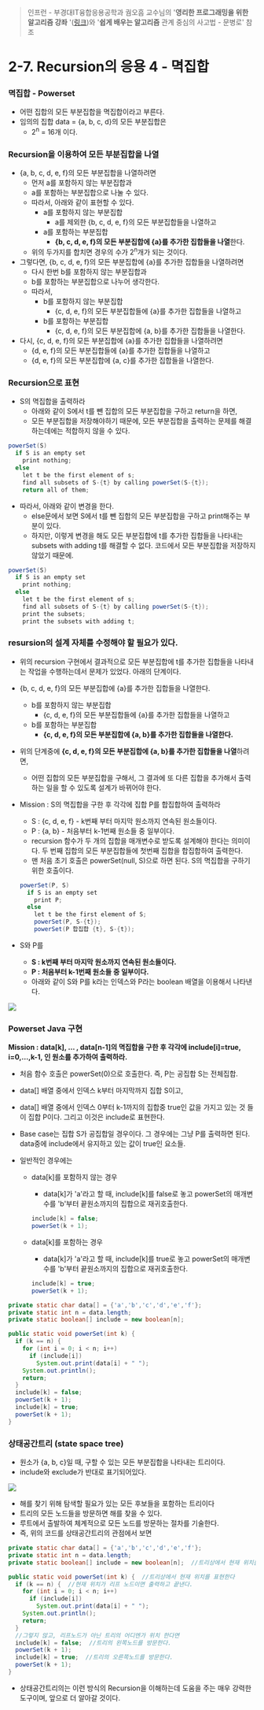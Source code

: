 > 인프런 - 부경대IT융합응용공학과 궘오흠 교수님의 '**영리한 프로그래밍을 위한 알고리즘 강좌** '([링크](https://www.inflearn.com/course/%EC%95%8C%EA%B3%A0%EB%A6%AC%EC%A6%98-%EA%B0%95%EC%A2%8C/))와 '**쉽게 배우는 알고리즘** 관계 중심의 사고법 - 문병로' 참조

# 2-7. Recursion의 응용 4 - 멱집합

### 멱집합 - Powerset

* 어떤 집합의 모든 부분집합을 멱집합이라고 부른다.
* 임의의 집합 data = {a, b, c, d}의 모든 부분집합은
  * 2<sup>n</sup> = 16개 이다. 

### Recursion을 이용하여 모든 부분집합을 나열

* {a, b, c, d, e, f}의 모든 부분집합을 나열하려면
  * 먼저 a를 포함하지 않는 부분집합과
  * a를 포함하는 부분집합으로 나눌 수 있다.
  * 따라서, 아래와 같이 표현할 수 있다.
    * a를 포함하지 않는 부분집합
      * a를 제외한 {b, c, d, e, f}의 모든 부분집합들을 나열하고
    * a를 포함하는 부분집합
      * **{b, c, d, e, f}의 모든 부분집합에 {a}를 추가한 집합들을 나열**한다.
  * 위의 두가지를 합치면 경우의 수가 2<sup>n</sup>개가 되는 것이다.
* 그렇다면, {b, c, d, e, f}의 모든 부분집합에 {a}를 추가한 집합들을 나열하려면
  * 다시 한번 b를 포함하지 않는 부분집합과
  * b를 포함하는 부분집합으로 나누어 생각한다.
  * 따라서,
    * b를 포함하지 않는 부분집합
      * {c, d, e, f}의 모든 부분집합들에 {a}를 추가한 집합들을 나열하고 
    * b를 포함하는 부분집합
      * {c, d, e, f}의 모든 부분집합에 {a, b}를 추가한 집합들을 나열한다.
* 다시, {c, d, e, f}의 모든 부분집합에 {a}를 추가한 집합들을 나열하려면
  * {d, e, f}의 모든 부분집합들에 {a}를 추가한 집합들을 나열하고
  * {d, e, f}의 모든 부분집합에 {a, c}를 추가한 집합들을 나열한다.

### Recursion으로 표현

* S의 멱집합을 출력하라
  * 아래와 같이 S에서 t를 뺀 집합의 모든 부분집합을 구하고 return을 하면,
  * 모든 부분집합을 저장해야하기 때문에, 모든 부분집합을 출력하는 문제를 해결하는데에는 적합하지 않을 수 있다.

```java
powerSet(S)
  if S is an empty set
    print nothing;
  else
    let t be the first element of s;
    find all subsets of S-{t} by calling powerSet(S-{t});
    return all of them;
```

* 따라서, 아래와 같이 변경을 한다.
  * else문에서 보면 S에서 t를 뺀 집합의 모든 부분집합을 구하고 print해주는 부분이 있다.
  * 하지만, 이렇게 변경을 해도 모든 부분집합에 t를 추가한 집합들을 나타내는 subsets with adding t를 해결할 수 없다. 코드에서 모든 부분집합을 저장하지 않았기 때문에.

```java
powerSet(S)
  if S is an empty set
    print nothing;
  else
    let t be the first element of s;
    find all subsets of S-{t} by calling powerSet(S-{t});
    print the subsets;
    print the subsets with adding t;
```

### resursion의 설계 자체를 수정해야 할 필요가 있다.

* 위의 recursion 구현에서 결과적으로 모든 부분집합에 t를 추가한 집합들을 나타내는 작업을 수행하는데서 문제가 있었다. 아래의 단계이다.

* {b, c, d, e, f}의 모든 부분집합에 {a}를 추가한 집합들을 나열한다.

  * b를 포함하지 않는 부분집합
    - {c, d, e, f}의 모든 부분집합들에 {a}를 추가한 집합들을 나열하고 
  * b를 포함하는 부분집합
    - **{c, d, e, f}의 모든 부분집합에 {a, b}를 추가한 집합들을 나열한다.**

* 위의 단계중에 **{c, d, e, f}의 모든 부분집합에 {a, b}를 추가한 집합들을 나열**하려면,

  * 어떤 집합의 모든 부분집합을 구해서, 그 결과에 또 다른 집합을 추가해서 출력하는 일을 할 수 있도록 설계가 바뀌어야 한다.

* Mission : S의 멱집합을 구한 후 각각에 집합 P를 합집합하여 출력하라

  * S : {c, d, e, f} - k번째 부터 마지막 원소까지 연속된 원소들이다.
  * P : {a, b} - 처음부터 k-1번째 원소들 중 일부이다. 
  * recursion 함수가 두 개의 집합을 매개변수로 받도록 설계해야 한다는 의미이다. 두 번째 집합의 모든 부분집합들에 첫번째 집합을 합집합하여 출력한다.
  * 맨 처음 초기 호출은 powerSet(null, S)으로 하면 된다. S의 멱집합을 구하기 위한 호출이다.

  ```java
  powerSet(P, S)
    if S is an empty set
      print P;
    else
      let t be the first element of S;
      powerSet(P, S-{t});
      powerSet(P 합집합 {t}, S-{t});
  ```

* S와 P를 

  * **S : k번째 부터 마지막 원소까지 연속된 원소들이다.**
  * **P : 처음부터 k-1번째 원소들 중 일부이다.** 
  * 아래와 같이 S와 P를 k라는 인덱스와 P라는 boolean 배열을 이용해서 나타낸다.

![](https://github.com/namjunemy/TIL/blob/master/Algorithm/img/powerset_01.png?raw=true)

### Powerset Java 구현

**Mission : data[k], … , data[n-1]의 멱집합을 구한 후 각각에 include[i]=true, i=0,…,k-1, 인 원소를 추가하여 출력하라.**

* 처음 함수 호출은 powerSet(0)으로 호출한다. 즉, P는 공집합 S는 전체집합.


* data[] 배열 중에서 인덱스 k부터 마지막까지 집합 S이고,

* data[] 배열 중에서 인덱스 0부터 k-1까지의 집합중 true인 값을 가지고 있는 것 들이 집합 P이다. 그리고 이것은 include로 표현한다.

* Base case는 집합 S가 공집합일 경우이다. 그 경우에는 그냥 P를 출력하면 된다. data중에 include에서 유지하고 있는 값이 true인 요소들.

* 일반적인 경우에는

  * data[k]를 포함하지 않는 경우

    * data[k]가 'a'라고 할 때, include[k]를 false로 놓고 powerSet의 매개변수를 'b'부터 끝원소까지의 집합으로 재귀호출한다.

    ```java
    include[k] = false;
    powerSet(k + 1);
    ```

  * data[k]를 포함하는 경우

    * data[k]가 'a'라고 할 때, include[k]를 true로 놓고 powerSet의 매개변수를 'b'부터 끝원소까지의 집합으로 재귀호출한다.

    ```java
    include[k] = true;
    powerSet(k + 1);
    ```

```java
private static char data[] = {'a','b','c','d','e','f'};
private static int n = data.length;
private static boolean[] include = new boolean[n];

public static void powerSet(int k) {
  if (k == n) {
    for (int i = 0; i < n; i++)
      if (include[i])
        System.out.print(data[i] + " ");
    System.out.println();
    return;
  }
  include[k] = false;
  powerSet(k + 1);
  include[k] = true;
  powerSet(k + 1);
}
```

### 상태공간트리 (state space tree)

* 원소가 {a, b, c}일 때, 구할 수 있는 모든 부분집합을 나타내는 트리이다.
* include와 exclude가 반대로 표기되어있다.

![](https://github.com/namjunemy/TIL/blob/master/Algorithm/img/powerset_02.png?raw=true)

* 해를 찾기 위해 탐색할 필요가 있는 모든 후보들을 포함하는 트리이다
* 트리의 모든 노드들을 방문하면 해를 찾을 수 있다.
* 루트에서 출발하여 체계적으로 모든 노드를 방문하는 절차를 기술한다.
* 즉, 위의 코드를 상태공간트리의 관점에서 보면

```java
private static char data[] = {'a','b','c','d','e','f'};
private static int n = data.length;
private static boolean[] include = new boolean[n];  //트리상에서 현재 위치를 표현한다

public static void powerSet(int k) {  //트리상에서 현재 위치를 표현한다
  if (k == n) {  //현재 위치가 리프 노드이면 출력하고 끝낸다.
    for (int i = 0; i < n; i++)
      if (include[i])
        System.out.print(data[i] + " ");
    System.out.println();
    return;
  }
  //그렇지 않고, 리프노드가 아닌 트리의 어디엔가 위치 한다면
  include[k] = false;  //트리의 왼쪽노드를 방문한다.
  powerSet(k + 1);
  include[k] = true;  //트리의 오른쪽노드를 방문한다.
  powerSet(k + 1);
}
```

* 상태공간트리의는 이런 방식의 Recursion을 이해하는데 도움을 주는 매우 강력한 도구이며, 앞으로 더 알아갈 것이다.